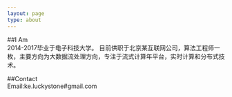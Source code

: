 ```yaml
---
layout: page
type: about
---
```


##I Am   
2014-2017毕业于电子科技大学。
目前供职于北京某互联网公司，算法工程师一枚，主要方向为大数据流处理方向，专注于流式计算年平台，实时计算和分布式技术。

##Contact  
Email:ke.luckystone#gmail.com
